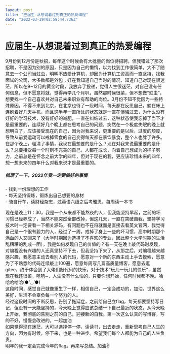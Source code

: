 ```yaml
---
layout: post
title: "应届生-从想混着过到真正的热爱编程"
date: "2022-03-29T02:58:44.736Z"
---
```

应届生-从想混着过到真正的热爱编程
=================

9月份到12月份是秋招，每年这个时候会有大批量的岗位待招聘，但我错过了那次招聘，不是因为别的原因，只是因为自己的懒惰，以为找到工作很简单，大不了随意去一个公司当蛀虫，明明不热爱计算机，却因为计算机工资高而一直坚持，找我面试的公司，大多数都是外包；好在我知道自己当时的情况，知道自己对现在很迷茫，所以在9~12月的黄金时段，我放弃了投递，觉得人生很迷茫，对自己没有任何信息，但不愿意将就，觉得再学几个月叭，虽然那时候很菜，但不想做“蛀虫”，想要找一个自己喜欢并对自己未来职业有帮助的岗位。3月份不知不觉因为一些特殊原因，不得不来到北京，在北京也待了一段时间，每天都在反思自己，躺在床上连刷着好几天手机，而且这半年一直所处的状态就是一直在懊悔过去，为什么没有好好的学习技术，没有好好的减肥，一直在纠结过去，这种状态使我忘掉了当下才是最重要的，连续好几个晚上都在思考自己的问题，突然在一个极度失眠的晚上就想明白了，应该接受现在的自己，因为对我来说，更重要的是以后，过度的颓废，导致从前爱运动可以戒掉零食的自己变得每天都在暴饮暴食，整个人也胖了许多。在那个晚上，理清了事情，我现在最想要的是什么？现在对我来说最重要的是什么？总要接受每一个时刻不完美的自己，人都在成长，向着自己想成为的样子努力，之前总是在怀念之前大学的四年，但对于现在的我，更应该珍惜未来的四年，想一想未来的四年什么对我来说才是最重要的。

##### 梳理了一下，2022年我一定要做好的事情

\- 找到一份理想的工作  
\- 每天坚持锻炼，锻炼出自己想要的身材  
\- 骑自行车，读财经杂志，过英语六级之后考雅思、每周读一本书

现在是晚上11：30，我是一个从来都不能熬夜的人，但我能坚持早起，之前的坏习惯已经养成了，当然不能突然全部改掉，但这几天，一直在突破自我，坚持学习技术时一定要看一下相关源码，有问题也不在将就而是直接去看英文官网，我觉得自己是一个很有毅力的人，经过了一周，戒掉了身上一些的坏习惯，高中时期那个满血的人又回来了（大学时期因为选择了不喜欢的专业，因此整个大学时期的生活乱糟糟的乱成一团），我是如何发现自己的价值的？有一天在晚上敲代码时发现，对编程没有兴趣的人还真坚持不下去，但我坚持下来了，从那之后，对编程越来越感兴趣，我愿意主动去看别人的代码，愿意对一个新的东西主动上手去摸索，愿意为了不熟悉的代码连续敲上100遍，愿意每周写几篇高质量博客，愿意去逛gitee，终于体会到了大佬们敲代码的快乐，对于技术“玩儿一玩儿的快乐”，虽然现在我还很菜，嘻嘻~，人生没有什么怕的，只要你想开始，任何时候都不晚。哈哈哈哈哈(●’◡’●)  
这段时间，感觉自己就像重生了一样，相信自己，一定会成功的，加油，世界这么美好，生活不会辜负每一个努力的人。  
经过这段时间的不断反思，告别了拖延症，之前给自己立flag，每天都要坚持写日记，但没有一天能坚持的，今天晚上觉得应该总结一下自己最近的状态，从今天晚上开始，我彻底的告别之前的自己，迎接新的自我。第一次这么认真的写博客，写的不好，慢慢会改进的。一起加油  
如果觉得现在迷茫，大可以选择停一停，读读书，出去走走，重新思考自己人生的方向，因为有时候，停下来，也是一种进步。希望我们每个人都能为自己的人生负责。  
明年的我一定会完成今年的flag。再来写总结。加油✌